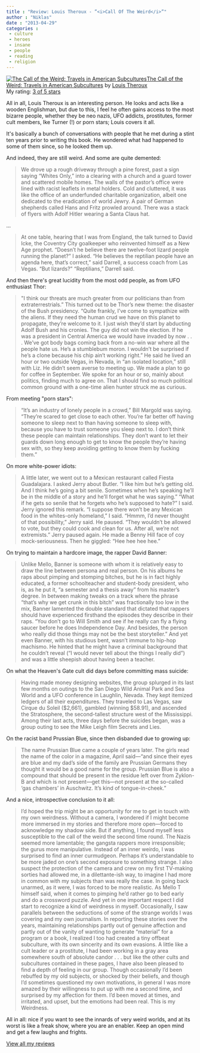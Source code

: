 ```yaml
---
title : "Review: Louis Theroux - ”<i>Call Of The Weird</i>”"
author : "Niklas"
date : "2013-04-29"
categories : 
 - culture
 - heroes
 - insane
 - people
 - reading
 - religion
---
```


[![The Call of the Weird: Travels in American Subcultures](http://d.gr-assets.com/books/1172283166m/160148.jpg)](http://www.goodreads.com/book/show/160148.The_Call_of_the_Weird)[The Call of the Weird: Travels in American Subcultures](http://www.goodreads.com/book/show/160148.The_Call_of_the_Weird) by [Louis Theroux](http://www.goodreads.com/author/show/92848.Louis_Theroux)  
My rating: [3 of 5 stars](http://www.goodreads.com/review/show/601980914)  
  
All in all, Louis Theroux is an interesting person. He looks and acts like a wooden Englishman, but due to this, I feel he often gains access to the most bizarre people, whether they be neo nazis, UFO addicts, prostitutes, former cult members, Ike Turner (!) or porn stars; Louis covers it all.  
  
It's basically a bunch of conversations with people that he met during a stint ten years prior to writing this book. He wondered what had happened to some of them since, so he looked them up.  
  
And indeed, they are still weird. And some are quite demented:  
  

> We drove up a rough driveway through a pine forest, past a sign saying “Whites Only,” into a clearing with a church and a guard tower and scattered mobile homes. The walls of the pastor’s office were lined with racist leaflets in metal holders. Cold and cluttered, it was like the office of an underfunded charitable organization, albeit one dedicated to the eradication of world Jewry. A pair of German shepherds called Hans and Fritz prowled around. There was a stack of flyers with Adolf Hitler wearing a Santa Claus hat.

  
  
...  
  

> At one table, hearing that I was from England, the talk turned to David Icke, the Coventry City goalkeeper who reinvented himself as a New Age prophet. “Doesn’t he believe there are twelve-foot lizard people running the planet?” I asked. “He believes the reptilian people have an agenda here, that’s correct,” said Darrell, a success coach from Las Vegas. “But lizards?” “Reptilians,” Darrell said.

  
  
And then there's great lucidity from the most odd people, as from UFO enthusiast Thor:  
  

> "I think our threats are much greater from our politicians than from extraterrestrials.” This turned out to be Thor’s new theme: the disaster of the Bush presidency. “Quite frankly, I’ve come to sympathize with the aliens. If they need the human crud we have on this planet to propagate, they’re welcome to it. I just wish they’d start by abducting Adolf Bush and his cronies. The guy did not win the election. If he was a president in Central America we would have invaded by now . . . We’ve got body bags coming back from a no-win war where all the people hate us. He’s a stumblebum moron. I wouldn’t be surprised if he’s a clone because his chip ain’t working right.” He said he lived an hour or two outside Vegas, in Nevada, in “an isolated location,” still with Liz. He didn’t seem averse to meeting up. We made a plan to go for coffee in September. We spoke for an hour or so, mainly about politics, finding much to agree on. That I should find so much political common ground with a one-time alien hunter struck me as curious.

  
  
From meeting "porn stars":  
  

> “It’s an industry of lonely people in a crowd,” Bill Margold was saying. “They’re scared to get close to each other. You’re far better off having someone to sleep next to than having someone to sleep with, because you have to trust someone you sleep next to. I don’t think these people can maintain relationships. They don’t want to let their guards down long enough to get to know the people they’re having sex with, so they keep avoiding getting to know them by fucking them.”

  
  
On more white-power idiots:  
  

> A little later, we went out to a Mexican restaurant called Fiesta Guadalajara. I asked Jerry about Butler. “I like him but he’s getting old. And I think he’s going a bit senile. Sometimes when he’s speaking he’ll be in the middle of a story and he’ll forget what he was saying.” “What if he gets so senile that he forgets who he’s supposed to hate?” I said. Jerry ignored this remark. “I suppose there won’t be any Mexican food in the whites-only homeland,” I said. “Hmmm, I’d never thought of that possibility,” Jerry said. He paused. “They wouldn’t be allowed to vote, but they could cook and clean for us. After all, we’re not extremists.” Jerry paused again. He made a Benny Hill face of coy mock-seriousness. Then he giggled: “Hee hee hee hee.”

  
  
On trying to maintain a hardcore image, the rapper David Banner:  
  

> Unlike Mello, Banner is someone with whom it is relatively easy to draw the line between persona and real person. On his albums he raps about pimping and stomping bitches, but he is in fact highly educated, a former schoolteacher and student-body president, who is, as he put it, “a semester and a thesis away” from his master’s degree. In between making tweaks on a track where the phrase “that’s why we get crunk in this bitch” was fractionally too low in the mix, Banner lamented the double standard that dictated that rappers should have experienced firsthand the episodes they describe in their raps. “You don’t go to Will Smith and see if he really can fly a flying saucer before he does Independence Day. And besides, the person who really did those things may not be the best storyteller.” And yet even Banner, with his studious bent, wasn’t immune to hip-hop machismo. He hinted that he might have a criminal background that he couldn’t reveal (“I would never tell about the things I really did”) and was a little sheepish about having been a teacher.

  
  
On what the Heaven's Gate cult did days before committing mass suicide:  
  

> Having made money designing websites, the group splurged in its last few months on outings to the San Diego Wild Animal Park and Sea World and a UFO conference in Laughlin, Nevada. They kept itemized ledgers of all their expenditures. They traveled to Las Vegas, saw Cirque du Soleil ($2,661), gambled (winning $58.91), and ascended the Stratosphere, the second-tallest structure west of the Mississippi. Among their last acts, three days before the suicides began, was a group outing to see the Mike Leigh film Secrets and Lies.

  
  
On the racist band Prussian Blue, since then disbanded due to growing up:  
  

> The name Prussian Blue came a couple of years later. The girls read the name of the color in a magazine, April said—“and since their eyes are blue and my dad’s side of the family are Prussian Germans they thought it would be a good name for the group. Prussian Blue is also a compound that should be present in the residue left over from Zyklon-B and which is not present—get this—not present at the so-called ‘gas chambers’ in Auschwitz. It’s kind of tongue-in-cheek.”

  
  
And a nice, introspective conclusion to it all:  
  

> I’d hoped the trip might be an opportunity for me to get in touch with my own weirdness. Without a camera, I wondered if I might become more immersed in my stories and therefore more open—forced to acknowledge my shadow side. But if anything, I found myself less susceptible to the call of the weird the second time round. The Nazis seemed more lamentable; the gangsta rappers more irresponsible; the gurus more manipulative. Instead of an inner weirdo, I was surprised to find an inner curmudgeon. Perhaps it’s understandable to be more jaded on one’s second exposure to something strange. I also suspect the protection of the camera and crew on my first TV-making sorties had allowed me, in a dilettante-ish way, to imagine I had more in common with my subjects than was really the case. In going back unarmed, as it were, I was forced to be more realistic. As Mello T himself said, when it comes to pimping he’d rather go to bed early and do a crossword puzzle. And yet in one important respect I did start to recognize a kind of weirdness in myself. Occasionally, I saw parallels between the seductions of some of the strange worlds I was covering and my own journalism. In reporting these stories over the years, maintaining relationships partly out of genuine affection and partly out of the vanity of wanting to generate “material” for a program or a book, I realized I too had created a tiny offbeat subculture, with its own sincerity and its own evasions. A little like a cult leader or a prostitute, I had been working in a gray area somewhere south of absolute candor . . . but like the other cults and subcultures contained in these pages, I have also been pleased to find a depth of feeling in our group. Though occasionally I’d been rebuffed by my old subjects, or shocked by their beliefs, and though I’d sometimes questioned my own motivations, in general I was more amazed by their willingness to put up with me a second time, and surprised by my affection for them. I’d been moved at times, and irritated, and upset, but the emotions had been real. This is my Weirdness.

  
  
All in all: nice if you want to see the innards of very weird worlds, and at its worst is like a freak show, where you are an enabler. Keep an open mind and get a few laughs and frights.  
  
[View all my reviews](http://www.goodreads.com/review/list/2106358-niklas-pivic)
